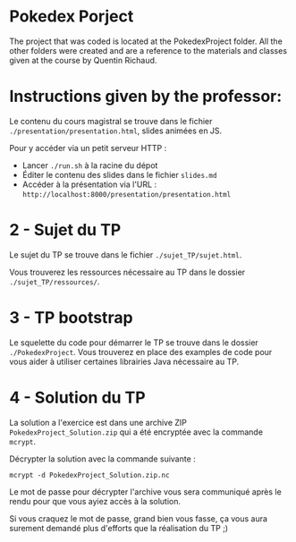 # Pokedex Porject

The project that was coded is located at the PokedexProject folder. All the other folders were created and are a reference to the materials and classes given at the course by
Quentin Richaud.


# Instructions given by the professor:

Le contenu du cours magistral se trouve dans le fichier `./presentation/presentation.html`, slides animées en JS.

Pour y accéder via un petit serveur HTTP : 

- Lancer `./run.sh` à la racine du dépot
- Éditer le contenu des slides dans le fichier `slides.md`
- Accéder à la présentation via l'URL : `http://localhost:8000/presentation/presentation.html`

# 2 - Sujet du TP

Le sujet du TP se trouve dans le fichier `./sujet_TP/sujet.html`.

Vous trouverez les ressources nécessaire au TP dans le dossier `./sujet_TP/ressources/`.

# 3 - TP bootstrap

Le squelette du code pour démarrer le TP se trouve dans le dossier `./PokedexProject`. Vous trouverez en place des examples de code
pour vous aider à utiliser certaines librairies Java nécessaire au TP.

# 4 - Solution du TP

La solution a l'exercice est dans une archive ZIP `PokedexProject_Solution.zip` qui a été encryptée avec la commande `mcrypt`.

Décrypter la solution avec la commande suivante : 

```
mcrypt -d PokedexProject_Solution.zip.nc
```

Le mot de passe pour décrypter l'archive vous sera communiqué après le rendu pour que vous ayiez accès à la solution.

Si vous craquez le mot de passe, grand bien vous fasse, ça vous aura surement demandé plus d'efforts que la réalisation du TP ;)
